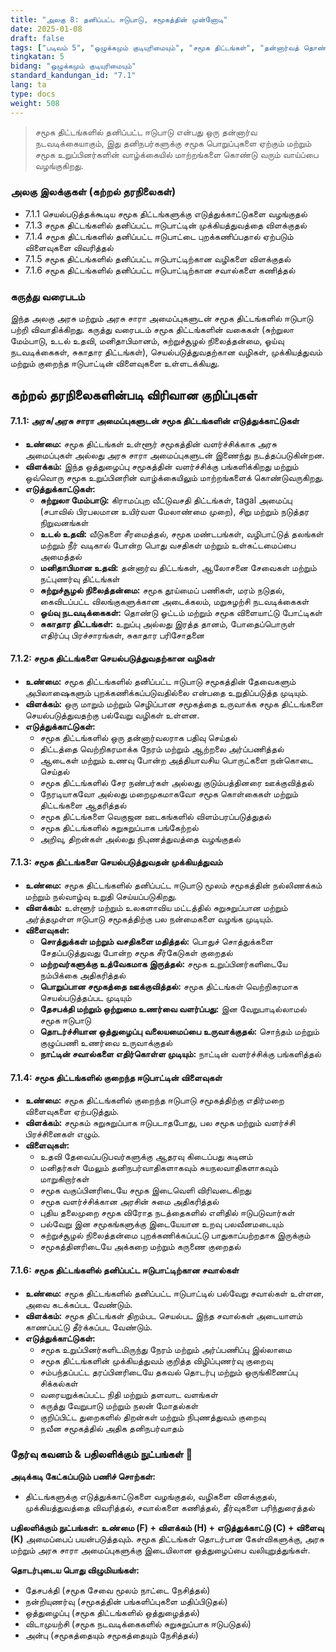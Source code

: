 ```yaml
---
title: "அலகு 8: தனிப்பட்ட ஈடுபாடு, சமூகத்தின் முன்னோடி"
date: 2025-01-08
draft: false
tags: ["படிவம் 5", "ஒழுக்கமும் குடியுரிமையும்", "சமூக திட்டங்கள்", "தன்னார்வத் தொண்டு", "அரசு அமைப்புகள்", "அரசு சாரா அமைப்புகள்"]
tingkatan: 5
bidang: "ஒழுக்கமும் குடியுரிமையும்"
standard_kandungan_id: "7.1"
lang: ta
type: docs
weight: 508
---
```


> சமூக திட்டங்களில் தனிப்பட்ட ஈடுபாடு என்பது ஒரு தன்னார்வ நடவடிக்கையாகும், இது தனிநபர்களுக்கு சமூக பொறுப்புகளை ஏற்கும் மற்றும் சமூக உறுப்பினர்களின் வாழ்க்கையில் மாற்றங்களை கொண்டு வரும் வாய்ப்பை வழங்குகிறது.

### அலகு இலக்குகள் (கற்றல் தரநிலைகள்)

- 7.1.1 செயல்படுத்தக்கூடிய சமூக திட்டங்களுக்கு எடுத்துக்காட்டுகளை வழங்குதல்
- 7.1.3 சமூக திட்டங்களில் தனிப்பட்ட ஈடுபாட்டின் முக்கியத்துவத்தை விளக்குதல்
- 7.1.4 சமூக திட்டங்களில் தனிப்பட்ட ஈடுபாட்டை புறக்கணிப்பதால் ஏற்படும் விளைவுகளை விவரித்தல்
- 7.1.5 சமூக திட்டங்களில் தனிப்பட்ட ஈடுபாட்டிற்கான வழிகளை விளக்குதல்
- 7.1.6 சமூக திட்டங்களில் தனிப்பட்ட ஈடுபாட்டிற்கான சவால்களை கணித்தல்

### கருத்து வரைபடம்

இந்த அலகு அரசு மற்றும் அரசு சாரா அமைப்புகளுடன் சமூக திட்டங்களில் ஈடுபாடு பற்றி விவாதிக்கிறது. கருத்து வரைபடம் சமூக திட்டங்களின் வகைகள் (சுற்றுலா மேம்பாடு, உடல் உதவி, மனிதாபிமானம், சுற்றுச்சூழல் நிலைத்தன்மை, ஓய்வு நடவடிக்கைகள், சுகாதார திட்டங்கள்), செயல்படுத்துவதற்கான வழிகள், முக்கியத்துவம் மற்றும் குறைந்த ஈடுபாட்டின் விளைவுகளை உள்ளடக்கியது.

## கற்றல் தரநிலைகளின்படி விரிவான குறிப்புகள்

#### 7.1.1: அரசு/அரசு சாரா அமைப்புகளுடன் சமூக திட்டங்களின் எடுத்துக்காட்டுகள்

- **உண்மை:** சமூக திட்டங்கள் உள்ளூர் சமூகத்தின் வளர்ச்சிக்காக அரசு அமைப்புகள் அல்லது அரசு சாரா அமைப்புகளுடன் இணைந்து நடத்தப்படுகின்றன.
- **விளக்கம்:** இந்த ஒத்துழைப்பு சமூகத்தின் வளர்ச்சிக்கு பங்களிக்கிறது மற்றும் ஒவ்வொரு சமூக உறுப்பினரின் வாழ்க்கையிலும் மாற்றங்களைக் கொண்டுவருகிறது.
- **எடுத்துக்காட்டுகள்:**
  - **சுற்றுலா மேம்பாடு:** கிராமப்புற வீட்டுவசதி திட்டங்கள், tagal அமைப்பு (சபாவில் பிரபலமான உயிர்வள மேலாண்மை முறை), சிறு மற்றும் நடுத்தர நிறுவனங்கள்
  - **உடல் உதவி:** வீடுகளை சீரமைத்தல், சமூக மண்டபங்கள், வழிபாட்டுத் தலங்கள் மற்றும் நீர் வடிகால் போன்ற பொது வசதிகள் மற்றும் உள்கட்டமைப்பை அமைத்தல்
  - **மனிதாபிமான உதவி:** தன்னார்வ திட்டங்கள், ஆலோசனை சேவைகள் மற்றும் நட்புணர்வு திட்டங்கள்
  - **சுற்றுச்சூழல் நிலைத்தன்மை:** சமூக தூய்மைப் பணிகள், மரம் நடுதல், கைவிடப்பட்ட விலங்குகளுக்கான அடைக்கலம், மறுசுழற்சி நடவடிக்கைகள்
  - **ஓய்வு நடவடிக்கைகள்:** தொண்டு ஓட்டம் மற்றும் சமூக விளையாட்டு போட்டிகள்
  - **சுகாதார திட்டங்கள்:** உறுப்பு அல்லது இரத்த தானம், போதைப்பொருள் எதிர்ப்பு பிரச்சாரங்கள், சுகாதார பரிசோதனை

#### 7.1.2: சமூக திட்டங்களை செயல்படுத்துவதற்கான வழிகள்

- **உண்மை:** சமூக திட்டங்களில் தனிப்பட்ட ஈடுபாடு சமூகத்தின் தேவைகளும் அபிலாஷைகளும் புறக்கணிக்கப்படுவதில்லை என்பதை உறுதிப்படுத்த முடியும்.
- **விளக்கம்:** ஒரு மாறும் மற்றும் செழிப்பான சமூகத்தை உருவாக்க சமூக திட்டங்களை செயல்படுத்துவதற்கு பல்வேறு வழிகள் உள்ளன.
- **எடுத்துக்காட்டுகள்:**
  - சமூக திட்டங்களில் ஒரு தன்னார்வலராக பதிவு செய்தல்
  - திட்டத்தை வெற்றிகரமாக்க நேரம் மற்றும் ஆற்றலை அர்ப்பணித்தல்
  - ஆடைகள் மற்றும் உணவு போன்ற அத்தியாவசிய பொருட்களை நன்கொடை செய்தல்
  - சமூக திட்டங்களில் சேர நண்பர்கள் அல்லது குடும்பத்தினரை ஊக்குவித்தல்
  - நேரடியாகவோ அல்லது மறைமுகமாகவோ சமூக கொள்கைகள் மற்றும் திட்டங்களை ஆதரித்தல்
  - சமூக திட்டங்களை வெகுஜன ஊடகங்களில் விளம்பரப்படுத்துதல்
  - சமூக திட்டங்களில் சுறுசுறுப்பாக பங்கேற்றல்
  - அறிவு, திறன்கள் அல்லது நிபுணத்துவத்தை வழங்குதல்

#### 7.1.3: சமூக திட்டங்களை செயல்படுத்துவதன் முக்கியத்துவம்

- **உண்மை:** சமூக திட்டங்களில் தனிப்பட்ட ஈடுபாடு மூலம் சமூகத்தின் நல்லிணக்கம் மற்றும் நல்வாழ்வு உறுதி செய்யப்படுகிறது.
- **விளக்கம்:** உள்ளூர் மற்றும் உலகளாவிய மட்டத்தில் சுறுசுறுப்பான மற்றும் அர்த்தமுள்ள ஈடுபாடு சமூகத்திற்கு பல நன்மைகளை வழங்க முடியும்.
- **விளைவுகள்:**
  - **சொத்துக்கள் மற்றும் வசதிகளை மதித்தல்:** பொதுச் சொத்துக்களை சேதப்படுத்துவது போன்ற சமூக சீர்கேடுகள் குறைதல்
  - **மற்றவர்களுக்கு உத்வேகமாக இருத்தல்:** சமூக உறுப்பினர்களிடையே நம்பிக்கை அதிகரித்தல்
  - **பொறுப்பான சமூகத்தை ஊக்குவித்தல்:** சமூக திட்டங்கள் வெற்றிகரமாக செயல்படுத்தப்பட முடியும்
  - **தேசபக்தி மற்றும் ஒற்றுமை உணர்வை வளர்ப்பது:** இன வேறுபாடில்லாமல் சமூக ஈடுபாடு
  - **தொடர்ச்சியான ஒத்துழைப்பு வலையமைப்பை உருவாக்குதல்:** சொந்தம் மற்றும் குழுப்பணி உணர்வை உருவாக்குதல்
  - **நாட்டின் சவால்களை எதிர்கொள்ள முடியும்:** நாட்டின் வளர்ச்சிக்கு பங்களித்தல்

#### 7.1.4: சமூக திட்டங்களில் குறைந்த ஈடுபாட்டின் விளைவுகள்

- **உண்மை:** சமூக திட்டங்களில் குறைந்த ஈடுபாடு சமூகத்திற்கு எதிர்மறை விளைவுகளை ஏற்படுத்தும்.
- **விளக்கம்:** சமூகம் சுறுசுறுப்பாக ஈடுபடாதபோது, பல சமூக மற்றும் வளர்ச்சி பிரச்சினைகள் எழும்.
- **விளைவுகள்:**
  - உதவி தேவைப்படுபவர்களுக்கு ஆதரவு கிடைப்பது கடினம்
  - மனிதர்கள் மேலும் தனிநபர்வாதிகளாகவும் சுயநலவாதிகளாகவும் மாறுகிறார்கள்
  - சமூக வகுப்பினரிடையே சமூக இடைவெளி விரிவடைகிறது
  - சமூக வளர்ச்சிக்கான அரசின் சுமை அதிகரித்தல்
  - புதிய தலைமுறை சமூக விரோத நடத்தைகளில் எளிதில் ஈடுபடுவார்கள்
  - பல்வேறு இன சமூகங்களுக்கு இடையேயான உறவு பலவீனமடையும்
  - சுற்றுச்சூழல் நிலைத்தன்மை புறக்கணிக்கப்பட்டு பாதுகாப்பற்றதாக இருக்கும்
  - சமூகத்தினரிடையே அக்கறை மற்றும் கருணை குறைதல்

#### 7.1.6: சமூக திட்டங்களில் தனிப்பட்ட ஈடுபாட்டிற்கான சவால்கள்

- **உண்மை:** சமூக திட்டங்களில் தனிப்பட்ட ஈடுபாட்டில் பல்வேறு சவால்கள் உள்ளன, அவை கடக்கப்பட வேண்டும்.
- **விளக்கம்:** சமூக திட்டங்கள் திறம்பட செயல்பட இந்த சவால்கள் அடையாளம் காணப்பட்டு தீர்க்கப்பட வேண்டும்.
- **எடுத்துக்காட்டுகள்:**
  - சமூக உறுப்பினர்களிடமிருந்து நேரம் மற்றும் அர்ப்பணிப்பு இல்லாமை
  - சமூக திட்டங்களின் முக்கியத்துவம் குறித்த விழிப்புணர்வு குறைவு
  - சம்பந்தப்பட்ட தரப்பினரிடையே தகவல் தொடர்பு மற்றும் ஒருங்கிணைப்பு சிக்கல்கள்
  - வரையறுக்கப்பட்ட நிதி மற்றும் தளவாட வளங்கள்
  - கருத்து வேறுபாடு மற்றும் நலன் மோதல்கள்
  - குறிப்பிட்ட துறைகளில் திறன்கள் மற்றும் நிபுணத்துவம் குறைவு
  - நவீன சமூகத்தில் அதிக தனிநபர்வாதம்

### தேர்வு கவனம் & பதிலளிக்கும் நுட்பங்கள் 📝

**அடிக்கடி கேட்கப்படும் பணிச் சொற்கள்:**
- திட்டங்களுக்கு எடுத்துக்காட்டுகளை வழங்குதல், வழிகளை விளக்குதல், முக்கியத்துவத்தை விவரித்தல், சவால்களை கணித்தல், தீர்வுகளை பரிந்துரைத்தல்

**பதிலளிக்கும் நுட்பங்கள்:**
**உண்மை (F) + விளக்கம் (H) + எடுத்துக்காட்டு (C) + விளைவு (K)** அமைப்பைப் பயன்படுத்தவும். சமூக திட்டங்கள் தொடர்பான கேள்விகளுக்கு, அரசு மற்றும் அரசு சாரா அமைப்புகளுக்கு இடையிலான ஒத்துழைப்பை வலியுறுத்துங்கள்.

**தொடர்புடைய பொது விழுமியங்கள்:**
- தேசபக்தி (சமூக சேவை மூலம் நாட்டை நேசித்தல்)
- நன்றியுணர்வு (சமூகத்தின் பங்களிப்புகளை மதிப்பிடுதல்)
- ஒத்துழைப்பு (சமூக திட்டங்களில் ஒத்துழைத்தல்)
- விடாமுயற்சி (சமூக நடவடிக்கைகளில் சுறுசுறுப்பாக ஈடுபடுதல்)
- அன்பு (சமூகத்தையும் சமூகத்தையும் நேசித்தல்)